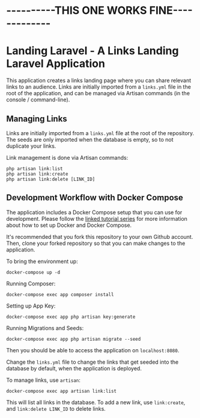 # ----------THIS ONE WORKS FINE-------------
# Landing Laravel - A Links Landing Laravel Application

This application creates a links landing page where you can share relevant links to an audience.
Links are initially imported from a `links.yml` file in the root of the application, and can be managed via Artisan commands (in the console / command-line).

## Managing Links
Links are initially imported from a `links.yml` file at the root of the repository. The seeds are only imported when the database is empty, so to not duplicate your links.

Link management is done via Artisan commands:

```shell
php artisan link:list
php artisan link:create
php artisan link:delete [LINK_ID]
```

## Development Workflow with Docker Compose
The application includes a Docker Compose setup that you can use for development. 
Please follow the [linked tutorial series](https://www.digitalocean.com/community/tutorial_series/how-to-build-a-links-landing-page-in-php-with-laravel-and-docker-compose) for more information about how to set up Docker and Docker Compose.

It's recommended that you fork this repository to your own Github account. 
Then, clone your forked repository so that you can make changes to the application.

To bring the environment up:

```shell
docker-compose up -d
```

Running Composer:

```shell
docker-compose exec app composer install
```

Setting up App Key:
```shell
docker-compose exec app php artisan key:generate
```

Running Migrations and Seeds:
```shell
docker-compose exec app php artisan migrate --seed
```

Then you should be able to access the application on `localhost:8080`.

Change the `links.yml` file to change the links that get seeded into the database by default, when the application is deployed.

To manage links, use `artisan`:

```shell
docker-compose exec app artisan link:list
```

This will list all links in the database. To add a new link, use `link:create`, and `link:delete LINK_ID` to delete links.


